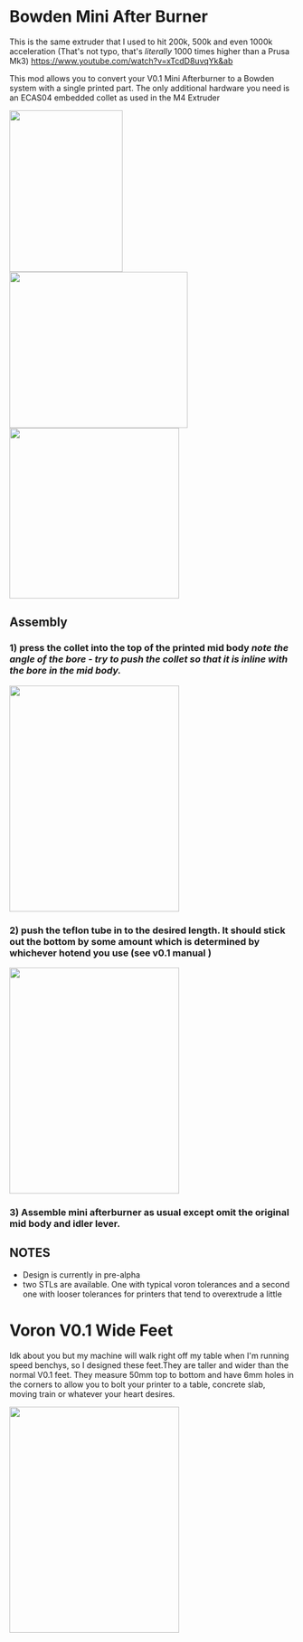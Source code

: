 # Bowden Mini After Burner

This is the same extruder that I used to hit 200k, 500k and even 1000k acceleration (That's not typo, that's *literally* 1000 times higher than a Prusa Mk3)      https://www.youtube.com/watch?v=xTcdD8uvqYk&ab

This mod allows you to convert your V0.1 Mini Afterburner to a Bowden system with a single printed part. The only additional hardware you need is an ECAS04 embedded collet as used in the M4 Extruder


<img src="https://github.com/bogeyf14/Voron_Mods/blob/main/Bowden%20Mini%20Afterburner/Images/Assembled%20Toolhead.png"  width="200" height="286"><img src="https://github.com/bogeyf14/Voron_Mods/blob/main/Bowden%20Mini%20Afterburner/Images/Guts.png"  width="315" height="276"><img src="https://github.com/bogeyf14/Voron_Mods/blob/main/Bowden%20Mini%20Afterburner/Images/mid%20Body.png"  width="300" height="302">




## **Assembly**
### 1) press the collet into the top of the printed mid body *note the angle of the bore - try to push the collet so that it is inline with the bore in the mid body.*
<img src="https://github.com/bogeyf14/Voron_Mods/blob/main/Bowden%20Mini%20Afterburner/Images/IMG_20220112_123712.jpg"  width="300" height="400">

### 2) push the teflon tube in to the desired length. It should stick out the bottom by some amount which is determined by whichever hotend you use (see v0.1 manual ) 
<img src="https://github.com/bogeyf14/Voron_Mods/blob/main/Bowden%20Mini%20Afterburner/Images/IMG_20220112_135506.jpg"  width="300" height="400">

### 3) Assemble mini afterburner as usual except omit the original mid body and idler lever.


## NOTES
* Design is currently in pre-alpha 
* two STLs are available. One with typical voron tolerances and a second one with looser tolerances for printers that tend to overextrude a little

# Voron V0.1 Wide Feet
Idk about you but my machine will walk right off my table when I'm running speed benchys, so I designed these feet.They are taller and wider than the normal V0.1 feet. They measure 50mm top to bottom and have 6mm holes in the corners to allow you to bolt your printer to a table, concrete slab, moving train or whatever your heart desires. 

<img src="https://github.com/bogeyf14/Voron_Mods/blob/main/V0.1%20Wide%20Feet/v0.1_wide_feet.png"  width="300" height="400">
